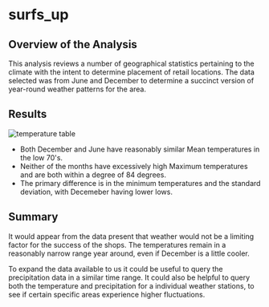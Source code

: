 # surfs_up

## Overview of the Analysis
This analysis reviews a number of geographical statistics pertaining to the climate with the intent to determine placement of retail locations. The data selected was from June and December to determine a succinct version of year-round weather patterns for the area.  

## Results
![temperature table](surfs_up/surfs_up_charts.png)

- Both December and June have reasonably similar Mean temperatures in the low 70's.
- Neither of the months have excessively high Maximum temperatures and are both within a degree of 84 degrees.
- The primary difference is in the minimum temperatures and the standard deviation, with Decemeber having lower lows.

## Summary
It would appear from the data present that weather would not be a limiting factor for the success of the shops. The temperatures remain in a reasonably narrow range year around, even if December is a little cooler.

To expand the data available to us it could be useful to query the precipitation data in a similar time range.
It could also be helpful to query both the temperature and precipitation for a individual weather stations, to see if certain specific areas experience higher fluctuations.
